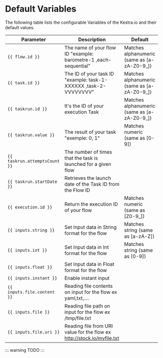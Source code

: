 # Default Variables

The following table lists the configurable Variables of the Kestra.io and their default values.

| Parameter                                                  | Description                                                                                                                  | Default                                           |
| -----------------------------------------------------------| ---------------------------------------------------------------------------------------------------------------------------- | ------------------------------------------------- |
|  <code v-pre>{{ flow.id }}</code>                          | The name of your flow ID "example: barometre-1 ,each-sequential"                                                             |  Matches alphanumeric (same as [a-zA-Z0-9_])      |
|  <code v-pre>{{ task.id }}</code>                          | The ID of your task ID "example: task-1-XXXXXX ,task-2-VVVVVVVV"                                                             |  Matches alphanumeric (same as [a-zA-Z0-9_])      |
|  <code v-pre>{{ taskrun.id }}</code>                       | It's the ID of your execution Task                                                                                           |  Matches alphanumeric (same as [a-zA-Z0-9_])      |
|  <code v-pre>{{ taskrun.value }}</code>                    | The result of your task "exemple: 0, 1"                                                                                      |  Matches numeric (same as [0-9])                  |
|  <code v-pre>{{ taskrun.attemptsCount }}</code>            | The number of times that the task is launched for a given flow                                                               |                                                   |
|  <code v-pre>{{ taskrun.startDate }}</code>                | Retrieves the launch date of the Task ID from the Flow ID                                                                    |                                                   |
|  <code v-pre>{{ execution.id }}</code>                     | Return the execution ID of your flow                                                                                         |  Matches numeric (same as [Z0-9_])                |
|  <code v-pre>{{ inputs.string }}</code>                    | Set Input data in String format for the flow                                                                                 |  Matches string (same as [a-zA-Z])                |
|  <code v-pre>{{ inputs.int }}</code>                       | Set Input data in Int format for the flow                                                                                    |  Matches string (same as [0-9])                   |
|  <code v-pre>{{ inputs.float }}</code>                     | Set Input data in Float format for the flow                                                                                  |                                                   |
|  <code v-pre>{{ inputs.instant }}</code>                   | Enable instant input                                                                                                         |                                                   |
|  <code v-pre>{{ inputs.file.content }}</code>              | Reading file contents on input for the flow ex  yaml,txt,....                                                                |                                                   |
|  <code v-pre>{{ inputs.file }}</code>                      | Reading file path on input for the flow     ex  /tmp/file.txt                                                                |                                                   |
|  <code v-pre>{{ inputs.file.uri }}</code>                  | Reading file from URI value for the flow    ex http://stock.io/myfile.txt                                                    |                                                   |
::: warning
TODO
:::
